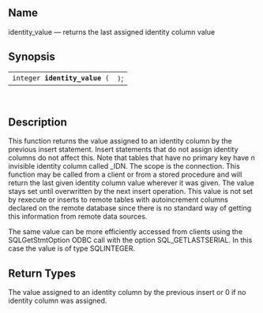 <div>

<div>

</div>

<div>

## Name

identity_value — returns the last assigned identity column value

</div>

<div>

## Synopsis

<div>

|                                    |      |
|------------------------------------|------|
| `integer `**`identity_value`**` (` | `)`; |

<div>

 

</div>

</div>

</div>

<div>

## Description

This function returns the value assigned to an identity column by the
previous insert statement. Insert statements that do not assign identity
columns do not affect this. Note that tables that have no primary key
have n invisible identity column called \_IDN. The scope is the
connection. This function may be called from a client or from a stored
procedure and will return the last given identity column value wherever
it was given. The value stays set until overwritten by the next insert
operation. This value is not set by rexecute or inserts to remote tables
with autoincrement columns declared on the remote database since there
is no standard way of getting this information from remote data sources.

The same value can be more efficiently accessed from clients using the
SQLGetStmtOption ODBC call with the option SQL_GETLASTSERIAL. In this
case the value is of type SQLINTEGER.

</div>

<div>

## Return Types

The value assigned to an identity column by the previous insert or 0 if
no identity column was assigned.

</div>

</div>
